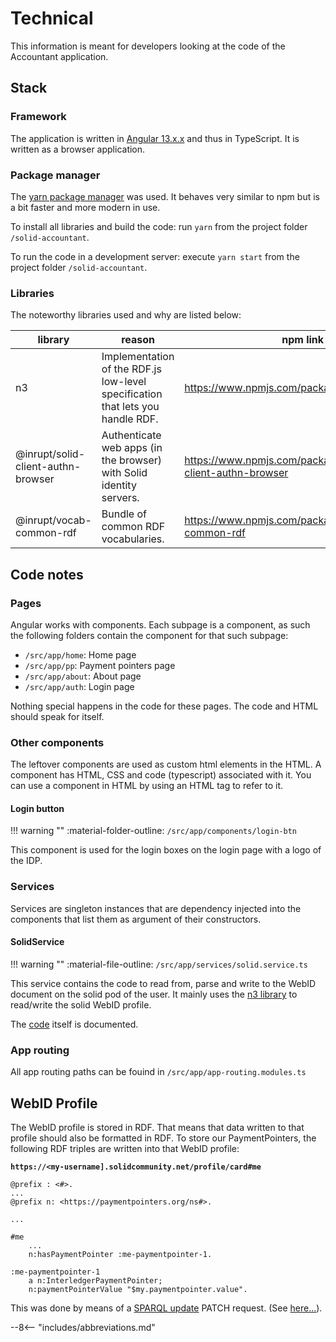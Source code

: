 # Technical

This information is meant for developers looking at the code of the Accountant application.

## Stack

### Framework

The application is written in [Angular 13.x.x](https://angular.io) and thus in TypeScript. It is written as a browser application.

### Package manager

The [yarn package manager](https://yarnpkg.com/) was used. It behaves very similar to npm but is a bit faster and more modern in use.

To install all libraries and build the code: run `yarn` from the project folder `/solid-accountant`.

To run the code in a development server: execute `yarn start` from the project folder `/solid-accountant`.

### Libraries

The noteworthy libraries used and why are listed below:

library |  reason | npm link
--------|---------|----------
n3 | Implementation of the RDF.js low-level specification that lets you handle RDF. | https://www.npmjs.com/package/n3
@inrupt/solid-client-authn-browser |  Authenticate web apps (in the browser) with Solid identity servers. | https://www.npmjs.com/package/@inrupt/solid-client-authn-browser
@inrupt/vocab-common-rdf |  Bundle of common RDF vocabularies. | https://www.npmjs.com/package/@inrupt/vocab-common-rdf

## Code notes

### Pages

Angular works with components. Each subpage is a component, as such the following folders contain the component for that such subpage:

  * `/src/app/home`: Home page
  * `/src/app/pp`: Payment pointers page
  * `/src/app/about`: About page
  * `/src/app/auth`: Login page

Nothing special happens in the code for these pages. The code and HTML should speak for itself.

### Other components

The leftover components are used as custom html elements in the HTML. A component has HTML, CSS and code (typescript) associated with it. You can use a component in HTML by using an HTML tag to refer to it.

#### Login button

!!! warning ""
    :material-folder-outline: `/src/app/components/login-btn`

This component is used for the login boxes on the login page with a logo of the IDP.

### Services

Services are singleton instances that are dependency injected into the components that list them as argument of their constructors.

#### SolidService

!!! warning ""
    :material-file-outline: `/src/app/services/solid.service.ts`

This service contains the code to read from, parse and write to the WebID document on the solid pod of the user. It mainly uses the [n3 library](#libraries) to read/write the solid WebID profile.

The [code](https://github.com/KNowledgeOnWebScale/solid-web-monetization/blob/master/solid-accountant/src/app/services/solid.service.ts) itself is documented.

### App routing

All app routing paths can be fouind in `/src/app/app-routing.modules.ts`

## WebID Profile

The WebID profile is stored in RDF. That means that data written to that profile should also be formatted in RDF. To store our PaymentPointers, the following RDF triples are written into that WebID profile:

**`https://<my-username].solidcommunity.net/profile/card#me`**
```
@prefix : <#>.
...
@prefix n: <https://paymentpointers.org/ns#>.

...

#me 
    ...
    n:hasPaymentPointer :me-paymentpointer-1.

:me-paymentpointer-1 
    a n:InterledgerPaymentPointer;
    n:paymentPointerValue "$my.paymentpointer.value".

```

This was done by means of a [SPARQL update](https://www.w3.org/TR/sparql11-update/) PATCH request. (See [here...](https://github.com/solid/solid-spec/blob/master/api-rest.md#alternative-using-sparql-1)).

--8<-- "includes/abbreviations.md"